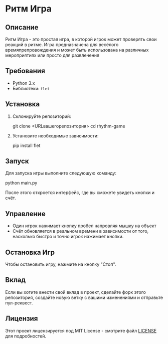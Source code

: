 
# Ритм Игра

## Описание

Ритм Игра - это простая игра, в которой игрок может проверять свои реакций в ритме. Игра предназначена для весёлого времяпрепровождения и может быть использована на различных мероприятиях или просто для развлечения

## Требования

- Python 3.x
- Библиотеки: `flet`

## Установка

1. Склонируйте репозиторий:

   
   git clone <URLвашегорепозитория>
   cd rhythm-game
   
2. Установите необходимые зависимости:

   
   pip install flet
   
## Запуск

Для запуска игры выполните следующую команду:


python main.py

После этого откроется интерфейс, где вы сможете увидеть кнопки и счёт.

## Управление

- Один игрок нажимает кнопку пробел напровляя мышку на объект
- Счёт обновляется в реальном времени в зависимости от того, насколько быстро и точно игрок нажимает кнопки.

## Остановка Игр

Чтобы остановить игру, нажмите на кнопку "Стоп".

## Вклад

Если вы хотите внести свой вклад в проект, сделайте форк этого репозитория, создайте новую ветку с вашими изменениями и отправьте пул-реквест.

## Лицензия

Этот проект лицензируется под MIT License - смотрите файл [LICENSE](LICENSE) для подробностей.
